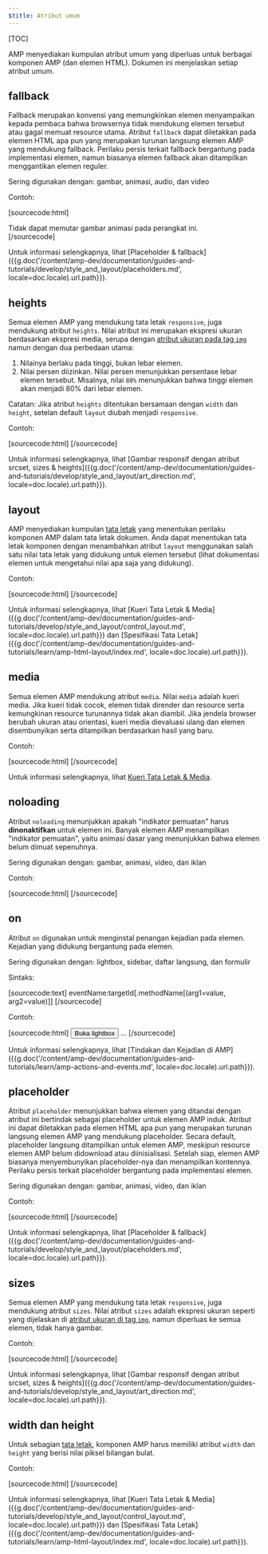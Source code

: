 ```yaml
---
$title: Atribut umum
---
```


[TOC]

AMP menyediakan kumpulan atribut umum yang diperluas untuk berbagai komponen AMP (dan elemen HTML).  Dokumen ini menjelaskan setiap atribut umum.

## fallback

Fallback merupakan konvensi yang memungkinkan elemen menyampaikan kepada pembaca bahwa browsernya tidak mendukung elemen tersebut atau gagal memuat resource utama. Atribut `fallback` dapat diletakkan pada elemen HTML apa pun yang merupakan turunan langsung elemen AMP yang mendukung fallback. Perilaku persis terkait fallback bergantung pada implementasi elemen, namun biasanya elemen fallback akan ditampilkan menggantikan elemen reguler.

Sering digunakan dengan: gambar, animasi, audio, dan video

Contoh:

[sourcecode:html]
<amp-anim src="animated.gif" width="466" height="355" layout="responsive" >
  <div fallback>Tidak dapat memutar gambar animasi pada perangkat ini.</div>
</amp-anim>
[/sourcecode]

Untuk informasi selengkapnya, lihat [Placeholder & fallback]({{g.doc('/content/amp-dev/documentation/guides-and-tutorials/develop/style_and_layout/placeholders.md', locale=doc.locale).url.path}}).

## heights

Semua elemen AMP yang mendukung tata letak `responsive`, juga mendukung atribut `heights`. Nilai atribut ini merupakan ekspresi ukuran berdasarkan ekspresi media, serupa dengan [atribut ukuran pada tag `img`](https://developer.mozilla.org/en-US/docs/Web/HTML/Element/img) namun dengan dua perbedaan utama:


1. Nilainya berlaku pada tinggi, bukan lebar elemen.
2. Nilai persen diizinkan. Nilai persen menunjukkan persentase lebar elemen tersebut. Misalnya, nilai `80%` menunjukkan bahwa tinggi elemen akan menjadi 80% dari lebar elemen.

Catatan: Jika atribut `heights` ditentukan bersamaan dengan `width` dan `height`, setelan default `layout` diubah menjadi `responsive`.

Contoh:

[sourcecode:html]
<amp-img src="amp.png"
    width="320" height="256"
    heights="(min-width:500px) 200px, 80%">
</amp-img>
[/sourcecode]

Untuk informasi selengkapnya, lihat [Gambar responsif dengan atribut srcset, sizes & heights]({{g.doc('/content/amp-dev/documentation/guides-and-tutorials/develop/style_and_layout/art_direction.md', locale=doc.locale).url.path}}).

## layout

AMP menyediakan kumpulan [tata letak](/id/docs/design/responsive/control_layout.html#the-layout-attribute) yang menentukan perilaku komponen AMP dalam tata letak dokumen. Anda dapat menentukan tata letak komponen dengan menambahkan atribut `layout` menggunakan salah satu nilai tata letak yang didukung untuk elemen tersebut (lihat dokumentasi elemen untuk mengetahui nilai apa saja yang didukung).

Contoh:

[sourcecode:html]
<amp-img src="/img/amp.jpg"
    width="1080"
    height="610"
    layout="responsive"
    alt="an image">
</amp-img>
[/sourcecode]

Untuk informasi selengkapnya, lihat [Kueri Tata Letak & Media]({{g.doc('/content/amp-dev/documentation/guides-and-tutorials/develop/style_and_layout/control_layout.md', locale=doc.locale).url.path}}) dan [Spesifikasi Tata Letak]({{g.doc('/content/amp-dev/documentation/guides-and-tutorials/learn/amp-html-layout/index.md', locale=doc.locale).url.path}}).

## media

Semua elemen AMP mendukung atribut `media`. Nilai `media` adalah kueri media. Jika kueri tidak cocok, elemen tidak dirender dan resource serta kemungkinan resource turunannya tidak akan diambil. Jika jendela browser berubah ukuran atau orientasi, kueri media dievaluasi ulang dan elemen disembunyikan serta ditampilkan berdasarkan hasil yang baru.

Contoh:

[sourcecode:html]
<amp-img
    media="(min-width: 650px)"
    src="wide.jpg"
    width="466"
    height="355" layout="responsive"></amp-img>
<amp-img
    media="(max-width: 649px)"
    src="narrow.jpg"
    width="527"
    height="193" layout="responsive"></amp-img>
[/sourcecode]

Untuk informasi selengkapnya, lihat [Kueri Tata Letak & Media](/id/docs/design/responsive/control_layout.html#element-media-queries).

## noloading

Atribut `noloading` menunjukkan apakah "indikator pemuatan" harus **dinonaktifkan** untuk elemen ini. Banyak elemen AMP menampilkan "indikator pemuatan", yaitu animasi dasar yang menunjukkan bahwa elemen belum dimuat sepenuhnya.

Sering digunakan dengan: gambar, animasi, video, dan iklan

Contoh:

[sourcecode:html]
<amp-img src="card.jpg"
    noloading
    height="190"
    width="297"
    layout="responsive">
</amp-img>
[/sourcecode]

## on

Atribut `on` digunakan untuk menginstal penangan kejadian pada elemen. Kejadian yang didukung bergantung pada elemen.

Sering digunakan dengan: lightbox, sidebar, daftar langsung, dan formulir

Sintaks:

[sourcecode:text]
eventName:targetId[.methodName[(arg1=value, arg2=value)]]
[/sourcecode]

Contoh:

[sourcecode:html]
<button on="tap:my-lightbox">Buka lightbox</button>
<amp-lightbox id="my-lightbox" layout="nodisplay">
  ...
</amp-lightbox>
[/sourcecode]

Untuk informasi selengkapnya, lihat  [Tindakan dan Kejadian di AMP]({{g.doc('/content/amp-dev/documentation/guides-and-tutorials/learn/amp-actions-and-events.md', locale=doc.locale).url.path}}).

## placeholder

Atribut `placeholder` menunjukkan bahwa elemen yang ditandai dengan atribut ini bertindak sebagai placeholder untuk elemen AMP induk. Atribut ini dapat diletakkan pada elemen HTML apa pun yang merupakan turunan langsung elemen AMP yang mendukung placeholder. Secara default, placeholder langsung ditampilkan untuk elemen AMP, meskipun resource elemen AMP belum didownload atau diinisialisasi. Setelah siap, elemen AMP biasanya menyembunyikan placeholder-nya dan menampilkan kontennya. Perilaku persis terkait placeholder bergantung pada implementasi elemen.

Sering digunakan dengan: gambar, animasi, video, dan iklan

Contoh:

[sourcecode:html]
<amp-anim src="animated.gif" width="466" height="355" layout="responsive">
  <amp-img placeholder src="preview.png" layout="fill"></amp-img>
</amp-anim>
[/sourcecode]

Untuk informasi selengkapnya, lihat [Placeholder & fallback]({{g.doc('/content/amp-dev/documentation/guides-and-tutorials/develop/style_and_layout/placeholders.md', locale=doc.locale).url.path}}).

## sizes

Semua elemen AMP yang mendukung tata letak `responsive`, juga mendukung atribut `sizes`. Nilai atribut `sizes` adalah ekspresi ukuran seperti yang dijelaskan di [atribut ukuran di tag `img`](https://developer.mozilla.org/en-US/docs/Web/HTML/Element/img), namun diperluas ke semua elemen, tidak hanya gambar.

Contoh:

[sourcecode:html]
<amp-img src="amp.png"
    width="400" height="300"
    layout="responsive"
    sizes="(min-width: 320px) 320px, 100vw">
</amp-img>
[/sourcecode]

Untuk informasi selengkapnya, lihat [Gambar responsif dengan atribut srcset, sizes & heights]({{g.doc('/content/amp-dev/documentation/guides-and-tutorials/develop/style_and_layout/art_direction.md', locale=doc.locale).url.path}}).

## width dan height

Untuk sebagian [tata letak](/id/docs/design/responsive/control_layout.html#the-layout-attribute), komponen AMP harus memiliki atribut `width` dan `height` yang berisi nilai piksel bilangan bulat.

Contoh:

[sourcecode:html]
<amp-anim width="245"
    height="300"
    src="/img/cat.gif"
    alt="cat animation">
</amp-anim>
[/sourcecode]

Untuk informasi selengkapnya, lihat [Kueri Tata Letak & Media]({{g.doc('/content/amp-dev/documentation/guides-and-tutorials/develop/style_and_layout/control_layout.md', locale=doc.locale).url.path}}) dan [Spesifikasi Tata Letak]({{g.doc('/content/amp-dev/documentation/guides-and-tutorials/learn/amp-html-layout/index.md', locale=doc.locale).url.path}}).
